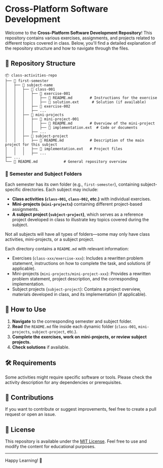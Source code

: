# Cross-Platform Software Development

Welcome to the **Cross-Platform Software Development Repository**! This repository contains various exercises, assignments, and projects related to different topics covered in class. Below, you'll find a detailed explanation of the repository structure and how to navigate through the files.

## 📂 Repository Structure

```
📦 class-activities-repo
├── 📁 first-semester
│   ├── 📁 subject-name
│   │   ├── 📁 class-001
│   │   │   ├── 📁 exercise-001
│   │   │   │   ├── 📄 README.md        # Instructions for the exercise
│   │   │   │   ├── 📄 solution.ext      # Solution (if available)
│   │   │   ├── 📁 exercise-002
│   │   │   ├── ...
│   │   ├── 📁 mini-projects
│   │   │   ├── 📁 mini-project-001
│   │   │   │   ├── 📄 README.md        # Overview of the mini-project
│   │   │   │   ├── 📄 implementation.ext  # Code or documents
│   │   │   ├── ...
│   │   ├── 📁 subject-project
│   │   │   ├── 📄 README.md            # Description of the main project for this subject
│   │   │   ├── 📄 implementation.ext   # Project files
│   │   │   ├── ...
├── ...
└── 📄 README.md            # General repository overview
```

### 📁 Semester and Subject Folders
Each semester has its own folder (e.g., `first-semester`), containing subject-specific directories. Each subject may include:
-   **Class activities (`class-001`, `class-002`, etc.)** with individual exercises.
-   **Mini-projects (`mini-projects`)** containing different project-based assignments.
-   **A subject project (`subject-project`)**, which serves as a reference project developed in class to illustrate key topics covered during the subject.

Not all subjects will have all types of folders—some may only have class activities, mini-projects, or a subject project.

Each directory contains a `README.md` with relevant information:
-   Exercises (`class-xxx/exercise-xxx`): Includes a rewritten problem statement, instructions on how to complete the task, and solutions (if applicable).
-   Mini-projects (`mini-projects/mini-project-xxx`): Provides a rewritten problem statement, project description, and the corresponding implementation.
-   Subject projects (`subject-project`): Contains a project overview, materials developed in class, and its implementation (if applicable).

## 🚀 How to Use
1. **Navigate** to the corresponding semester and subject folder.
2. **Read** the `README.md` file inside each dynamic folder (`class-001`, `mini-projects`, `subject-project`, etc.).
3. **Complete the exercises, work on mini-projects, or review subject projects.**
4. **Check solutions** if available.

## 🛠 Requirements
Some activities might require specific software or tools. Please check the activity description for any dependencies or prerequisites.

## 📢 Contributions
If you want to contribute or suggest improvements, feel free to create a pull request or open an issue.

## 📜 License
This repository is available under the [MIT License](LICENSE). Feel free to use and modify the content for educational purposes.

---

Happy Learning! 🚀
